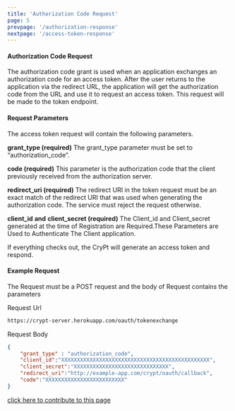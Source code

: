 ```yaml
---
title: 'Authorization Code Request'
page: 5
prevpage: '/authorization-response'
nextpage: '/access-token-response'
---
```


#### Authorization Code Request

The authorization code grant is used when an application exchanges an authorization code for an access token. After the user returns to the application via the redirect URL, the application will get the authorization code from the URL and use it to request an access token. This request will be made to the token endpoint.

#### Request Parameters

The access token request will contain the following parameters.

**grant_type (required)**
The grant_type parameter must be set to “authorization_code”.

**code (required)**
This parameter is the authorization code that the client previously received from the authorization server.

**redirect_uri (required)**
The redirect URI in the token request must be an exact match of the redirect URI that was used when generating the authorization code. The service must reject the request otherwise.

**client_id** **and** **client_secret (required)**
The Client_id and Client_secret generated at the time of Registration are Required.These Parameters are Used to Authenticate The Client application.

If everything checks out, the CryPt will generate an access token and respond.

#### Example Request

The Request must be a POST request and the body of Request contains the parameters

Request Url 
```html
https://crypt-server.herokuapp.com/oauth/tokenexchange
```

Request Body
```Json
{
    "grant_type" : "authorization_code",
    "client_id":"XXXXXXXXXXXXXXXXXXXXXXXXXXXXXXXXXXXXXXXXXXXXXXX",
    "client_secret":"XXXXXXXXXXXXXXXXXXXXXXXXXXXXXX",
    "redirect_uri":"http://example-app.com/crypt/oauth/callback",
    "code":"XXXXXXXXXXXXXXXXXXXXXXXXX"
}
```

[click here to contribute to this page](https://github.com/sharvan-sharma/CryPt-docs/tree/master/src/markdown-pages/authorization-code-request.md)